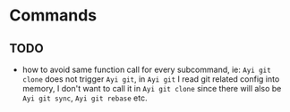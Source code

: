 # Commands

## TODO

- how to avoid same function call for every subcommand, ie: `Ayi git clone` does not trigger `Ayi git`, in `Ayi git` I 
read git related config into memory, I don't want to call it in `Ayi git clone` since there will also be 
`Ayi git sync`, `Ayi git rebase` etc.